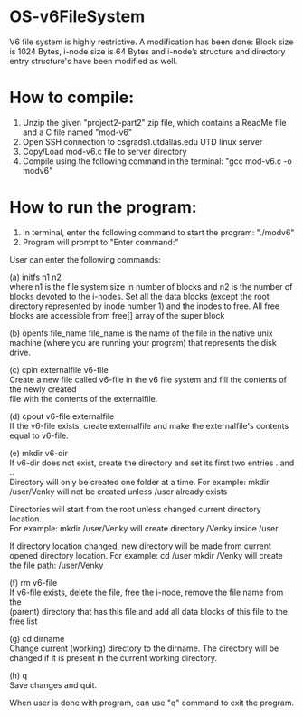 # OS-v6FileSystem
V6 file system is highly restrictive. A modification has been done: Block size is 1024 Bytes, i-node
size is 64 Bytes and i-node’s structure and directory entry structure's have been modified as well.

# How to compile:
1. Unzip the given "project2-part2" zip file, which contains a ReadMe file and a C file named "mod-v6"
2. Open SSH connection to csgrads1.utdallas.edu UTD linux server
3. Copy/Load mod-v6.c file to server directory
4. Compile using the following command in the terminal: "gcc mod-v6.c -o modv6"

# How to run the program:
1. In terminal, enter the following command to start the program: "./modv6"
2. Program will prompt to "Enter command:"
  
User can enter the following commands:

(a) initfs n1 n2  
where n1 is the file system size in number of blocks and n2 is the number of blocks devoted to
the i-nodes. Set all the data blocks (except the root directory represented by inode number 1) and 
the inodes to free. All free blocks are accessible from free[] array of the super block

(b) openfs file_name
file_name is the name of the file in the native unix machine (where you are running your program) 
that represents the disk drive.

(c) cpin externalfile v6-file  
Create a new file called v6-file in the v6 file system and fill the contents of the newly created  
file with the contents of the externalfile.  
  
(d) cpout v6-file externalfile  
If the v6-file exists, create externalfile and make the externalfile's contents equal to v6-file.  
  
(e) mkdir v6-dir  
If v6-dir does not exist, create the directory and set its first two entries . and ..  
Directory will only be created one folder at a time. 
For example: mkdir /user/Venky will not be created unless /user already exists

Directories will start from the root unless changed current directory location.  
For example: mkdir /user/Venky will create directory /Venky inside /user

If directory location changed, new directory will be made from current opened directory location. 
For example: cd /user
             mkdir /Venky will create the file path: /user/Venky
  
(f) rm v6-file  
If v6-file exists, delete the file, free the i-node, remove the file name from the  
(parent) directory that has this file and add all data blocks of this file to the free list      
  
(g) cd dirname  
Change current (working) directory to the dirname. The directory will be changed if it is present
in the current working directory.
  
(h) q  
Save changes and quit.

When user is done with program, can use "q" command to exit the program.
